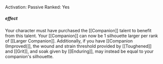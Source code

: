 Activation: Passive
Ranked: Yes
##### effect
Your character must have purchased the [[Companion]] talent to benefit from this talent. Your [[Companion]] can now be 1 silhouette larger per rank of [[Larger Companion]]. Additionally, if you have [[Companion (Improved)]], the wound and strain threshold provided by [[Toughened]] and [[Grit]], and soak given by [[Enduring]], may instead be equal to your companion's silhouette.